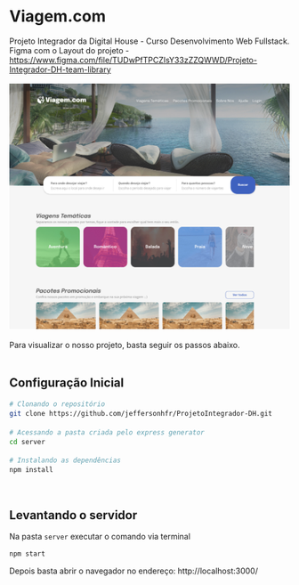 # Viagem.com

Projeto Integrador da Digital House - Curso Desenvolvimento Web Fullstack.<br>
Figma com o Layout do projeto - https://www.figma.com/file/TUDwPfTPCZIsY33zZZQWWD/Projeto-Integrador-DH-team-library
<br><br>
![Imagem do Projeto - Viagem.com](https://raw.githubusercontent.com/jeffersonhfr/ProjetoIntegrador-DH/main/server/public/assets/img/thumb_projeto.jpg)
<br><br>
Para visualizar o nosso projeto, basta seguir os passos abaixo.<br>
<br>

## Configuração Inicial

```sh
# Clonando o repositório
git clone https://github.com/jeffersonhfr/ProjetoIntegrador-DH.git

# Acessando a pasta criada pelo express generator
cd server

# Instalando as dependências
npm install
```

<br>

## Levantando o servidor

Na pasta `server` executar o comando via terminal <br>

```sh
npm start
```

Depois basta abrir o navegador no endereço:
http://localhost:3000/

